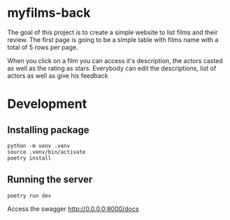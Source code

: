 # myfilms-back

The goal of this project is to create a simple website to list films and their review. 
The first page is going to be a simple table with films name with a total of 5 rows per page.

When you click on a film you can access it's description, the actors casted as well as the rating as stars.
Everybody can edit the descriptions, list of actors as well as give his feedback


# Development

## Installing package
```
python -m venv .venv
source .venv/bin/activate
poetry install
```

## Running the server
```
poetry run dev
```

Access the swagger
http://0.0.0.0:8000/docs